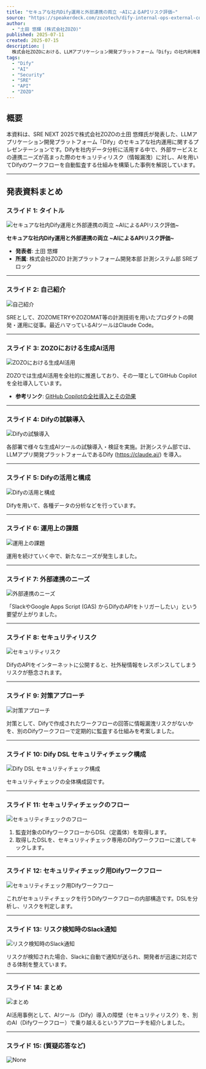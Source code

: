 ```yaml
---
title: "セキュアな社内Dify運用と外部連携の両立 ~AIによるAPIリスク評価~"
source: "https://speakerdeck.com/zozotech/dify-internal-ops-external-connect"
author:
  - "土田 悠輝 (株式会社ZOZO)"
published: 2025-07-11
created: 2025-07-15
description: |
  株式会社ZOZOにおける、LLMアプリケーション開発プラットフォーム「Dify」の社内利用事例。データ分析などで活用する一方、APIを外部（Slack, GAS等）から利用したいというニーズから、社外秘情報が漏洩するリスクが浮上。この課題に対し、Difyのワークフロー自体を別のAIワークフローで定期的に監査し、情報漏洩リスクを自動検知・通知する仕組みを構築した事例を紹介する。
tags:
  - "Dify"
  - "AI"
  - "Security"
  - "SRE"
  - "API"
  - "ZOZO"
---
```


## 概要

本資料は、SRE NEXT 2025で株式会社ZOZOの土田 悠輝氏が発表した、LLMアプリケーション開発プラットフォーム「Dify」のセキュアな社内運用に関するプレゼンテーションです。Difyを社内データ分析に活用する中で、外部サービスとの連携ニーズが高まった際のセキュリティリスク（情報漏洩）に対し、AIを用いてDifyのワークフローを自動監査する仕組みを構築した事例を解説しています。

---

## 発表資料まとめ

### スライド 1: タイトル

![セキュアな社内Dify運用と外部連携の両立 ~AIによるAPIリスク評価~](https://files.speakerdeck.com/presentations/8c0c4ddd1daa4dd9948409b1ff0fb908/slide_0.jpg)

**セキュアな社内Dify運用と外部連携の両立 ~AIによるAPIリスク評価~**

- **発表者**: 土田 悠輝
- **所属**: 株式会社ZOZO 計測プラットフォーム開発本部 計測システム部 SREブロック

---

### スライド 2: 自己紹介

![自己紹介](https://files.speakerdeck.com/presentations/8c0c4ddd1daa4dd9948409b1ff0fb908/slide_1.jpg)

SREとして、ZOZOMETRYやZOZOMAT等の計測技術を用いたプロダクトの開発・運用に従事。最近ハマっているAIツールはClaude Code。

---

### スライド 3: ZOZOにおける生成AI活用

![ZOZOにおける生成AI活用](https://files.speakerdeck.com/presentations/8c0c4ddd1daa4dd9948409b1ff0fb908/slide_2.jpg)

ZOZOでは生成AI活用を全社的に推進しており、その一環としてGitHub Copilotを全社導入しています。

- **参考リンク**: [GitHub Copilotの全社導入とその効果](https://techblog.zozo.com/entry/introducing_github_copilot)

---

### スライド 4: Difyの試験導入

![Difyの試験導入](https://files.speakerdeck.com/presentations/8c0c4ddd1daa4dd9948409b1ff0fb908/slide_3.jpg)

各部署で様々な生成AIツールの試験導入・検証を実施。計測システム部では、LLMアプリ開発プラットフォームであるDify (<https://claude.ai/>) を導入。

---

### スライド 5: Difyの活用と構成

![Difyの活用と構成](https://files.speakerdeck.com/presentations/8c0c4ddd1daa4dd9948409b1ff0fb908/slide_4.jpg)

Difyを用いて、各種データの分析などを行っています。

---

### スライド 6: 運用上の課題

![運用上の課題](https://files.speakerdeck.com/presentations/8c0c4ddd1daa4dd9948409b1ff0fb908/slide_5.jpg)

運用を続けていく中で、新たなニーズが発生しました。

---

### スライド 7: 外部連携のニーズ

![外部連携のニーズ](https://files.speakerdeck.com/presentations/8c0c4ddd1daa4dd9948409b1ff0fb908/slide_6.jpg)

「SlackやGoogle Apps Script (GAS) からDifyのAPIをトリガーしたい」という要望が上がりました。

---

### スライド 8: セキュリティリスク

![セキュリティリスク](https://files.speakerdeck.com/presentations/8c0c4ddd1daa4dd9948409b1ff0fb908/slide_7.jpg)

DifyのAPIをインターネットに公開すると、社外秘情報をレスポンスしてしまうリスクが懸念されます。

---

### スライド 9: 対策アプローチ

![対策アプローチ](https://files.speakerdeck.com/presentations/8c0c4ddd1daa4dd9948409b1ff0fb908/slide_8.jpg)

対策として、Difyで作成されたワークフローの回答に情報漏洩リスクがないかを、別のDifyワークフローで定期的に監査する仕組みを考案しました。

---

### スライド 10: Dify DSL セキュリティチェック構成

![Dify DSL セキュリティチェック構成](https://files.speakerdeck.com/presentations/8c0c4ddd1daa4dd9948409b1ff0fb908/slide_9.jpg)

セキュリティチェックの全体構成図です。

---

### スライド 11: セキュリティチェックのフロー

![セキュリティチェックのフロー](https://files.speakerdeck.com/presentations/8c0c4ddd1daa4dd9948409b1ff0fb908/slide_10.jpg)

1. 監査対象のDifyワークフローからDSL（定義体）を取得します。
2. 取得したDSLを、セキュリティチェック専用のDifyワークフローに渡してキックします。

---

### スライド 12: セキュリティチェック用Difyワークフロー

![セキュリティチェック用Difyワークフロー](https://files.speakerdeck.com/presentations/8c0c4ddd1daa4dd9948409b1ff0fb908/slide_11.jpg)

これがセキュリティチェックを行うDifyワークフローの内部構造です。DSLを分析し、リスクを判定します。

---

### スライド 13: リスク検知時のSlack通知

![リスク検知時のSlack通知](https://files.speakerdeck.com/presentations/8c0c4ddd1daa4dd9948409b1ff0fb908/slide_12.jpg)

リスクが検知された場合、Slackに自動で通知が送られ、開発者が迅速に対応できる体制を整えています。

---

### スライド 14: まとめ

![まとめ](https://files.speakerdeck.com/presentations/8c0c4ddd1daa4dd9948409b1ff0fb908/slide_13.jpg)

AI活用事例として、AIツール（Dify）導入の障壁（セキュリティリスク）を、別のAI（Difyワークフロー）で乗り越えるというアプローチを紹介しました。

---

### スライド 15: (質疑応答など)

![None](https://files.speakerdeck.com/presentations/8c0c4ddd1daa4dd9948409b1ff0fb908/slide_14.jpg)
